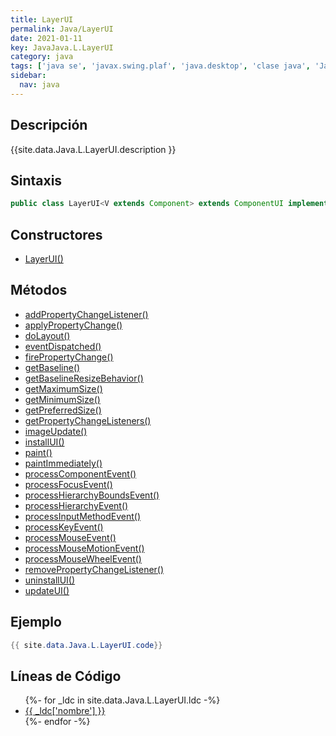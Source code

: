 ```yaml
---
title: LayerUI
permalink: Java/LayerUI
date: 2021-01-11
key: JavaJava.L.LayerUI
category: java
tags: ['java se', 'javax.swing.plaf', 'java.desktop', 'clase java', 'Java 1.7']
sidebar: 
  nav: java
---
```


## Descripción
{{site.data.Java.L.LayerUI.description }}

## Sintaxis
~~~java
public class LayerUI<V extends Component> extends ComponentUI implements Serializable
~~~

## Constructores
* [LayerUI()](/Java/LayerUI/LayerUI/)

## Métodos
* [addPropertyChangeListener()](/Java/LayerUI/addPropertyChangeListener)
* [applyPropertyChange()](/Java/LayerUI/applyPropertyChange)
* [doLayout()](/Java/LayerUI/doLayout)
* [eventDispatched()](/Java/LayerUI/eventDispatched)
* [firePropertyChange()](/Java/LayerUI/firePropertyChange)
* [getBaseline()](/Java/LayerUI/getBaseline)
* [getBaselineResizeBehavior()](/Java/LayerUI/getBaselineResizeBehavior)
* [getMaximumSize()](/Java/LayerUI/getMaximumSize)
* [getMinimumSize()](/Java/LayerUI/getMinimumSize)
* [getPreferredSize()](/Java/LayerUI/getPreferredSize)
* [getPropertyChangeListeners()](/Java/LayerUI/getPropertyChangeListeners)
* [imageUpdate()](/Java/LayerUI/imageUpdate)
* [installUI()](/Java/LayerUI/installUI)
* [paint()](/Java/LayerUI/paint)
* [paintImmediately()](/Java/LayerUI/paintImmediately)
* [processComponentEvent()](/Java/LayerUI/processComponentEvent)
* [processFocusEvent()](/Java/LayerUI/processFocusEvent)
* [processHierarchyBoundsEvent()](/Java/LayerUI/processHierarchyBoundsEvent)
* [processHierarchyEvent()](/Java/LayerUI/processHierarchyEvent)
* [processInputMethodEvent()](/Java/LayerUI/processInputMethodEvent)
* [processKeyEvent()](/Java/LayerUI/processKeyEvent)
* [processMouseEvent()](/Java/LayerUI/processMouseEvent)
* [processMouseMotionEvent()](/Java/LayerUI/processMouseMotionEvent)
* [processMouseWheelEvent()](/Java/LayerUI/processMouseWheelEvent)
* [removePropertyChangeListener()](/Java/LayerUI/removePropertyChangeListener)
* [uninstallUI()](/Java/LayerUI/uninstallUI)
* [updateUI()](/Java/LayerUI/updateUI)

## Ejemplo
~~~java
{{ site.data.Java.L.LayerUI.code}}
~~~

## Líneas de Código
<ul>
{%- for _ldc in site.data.Java.L.LayerUI.ldc -%}
   <li>
       <a href="{{_ldc['url'] }}">{{ _ldc['nombre'] }}</a>
   </li>
{%- endfor -%}
</ul>
